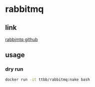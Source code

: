 # rabbitmq
## link
[rabbimtq github](https://github.com/rabbitmq/rabbitmq-server)
## usage
### dry run
```bash
docker run -it ttbb/rabbitmq:nake bash
```